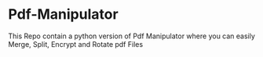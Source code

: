 # Pdf-Manipulator
This Repo contain a python version of Pdf Manipulator where you can easily Merge, Split, Encrypt and Rotate pdf Files  
